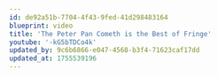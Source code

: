 ```yaml
---
id: de92a51b-7704-4f43-9fed-41d298483164
blueprint: video
title: 'The Peter Pan Cometh is the Best of Fringe'
youtube: '-kG5bTDCo4k'
updated_by: 9c6b6866-e047-4568-b3f4-71623caf17dd
updated_at: 1755539196
---
```

